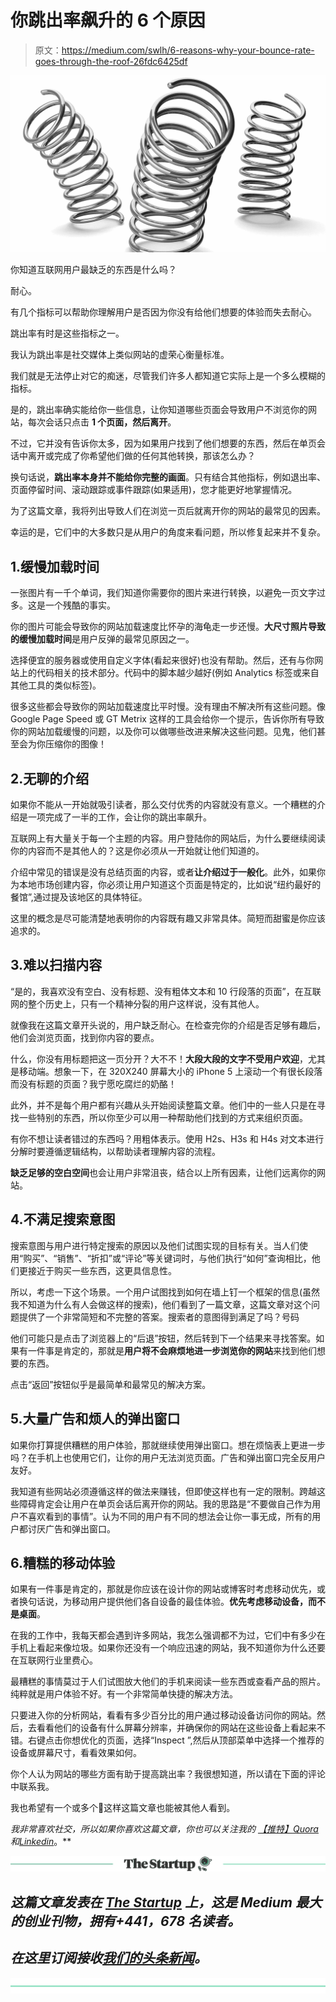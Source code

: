 # 你跳出率飙升的 6 个原因

> 原文：<https://medium.com/swlh/6-reasons-why-your-bounce-rate-goes-through-the-roof-26fdc6425df>

![](img/9db0733d7ffde0383a7c75b61757ab32.png)

你知道互联网用户最缺乏的东西是什么吗？

耐心。

有几个指标可以帮助你理解用户是否因为你没有给他们想要的体验而失去耐心。

跳出率有时是这些指标之一。

我认为跳出率是社交媒体上类似网站的虚荣心衡量标准。

我们就是无法停止对它的痴迷，尽管我们许多人都知道它实际上是一个多么模糊的指标。

是的，跳出率确实能给你一些信息，让你知道哪些页面会导致用户不浏览你的网站，每次会话只点击 **1 个页面，然后离开**。

不过，它并没有告诉你太多，因为如果用户找到了他们想要的东西，然后在单页会话中离开或完成了你希望他们做的任何其他转换，那该怎么办？

换句话说，**跳出率本身并不能给你完整的画面**。只有结合其他指标，例如退出率、页面停留时间、滚动跟踪或事件跟踪(如果适用)，您才能更好地掌握情况。

为了这篇文章，我将列出导致人们在浏览一页后就离开你的网站的最常见的因素。

幸运的是，它们中的大多数只是从用户的角度来看问题，所以修复起来并不复杂。

## 1.缓慢加载时间

一张图片有一千个单词，我们知道你需要你的图片来进行转换，以避免一页文字过多。这是一个残酷的事实。

你的图片可能会导致你的网站加载速度比怀孕的海龟走一步还慢。**大尺寸照片导致的缓慢加载时间**是用户反弹的最常见原因之一。

选择便宜的服务器或使用自定义字体(看起来很好)也没有帮助。然后，还有与你网站上的代码相关的技术部分。代码中的脚本越少越好(例如 Analytics 标签或来自其他工具的类似标签)。

很多这些都会导致你的网站加载速度比平时慢。没有理由不解决所有这些问题。像 Google Page Speed 或 GT Metrix 这样的工具会给你一个提示，告诉你所有导致你的网站加载缓慢的问题，以及你可以做哪些改进来解决这些问题。见鬼，他们甚至会为你压缩你的图像！

## 2.无聊的介绍

如果你不能从一开始就吸引读者，那么交付优秀的内容就没有意义。一个糟糕的介绍是一项完成了一半的工作，会让你的跳出率飙升。

互联网上有大量关于每一个主题的内容。用户登陆你的网站后，为什么要继续阅读你的内容而不是其他人的？这是你必须从一开始就让他们知道的。

介绍中常见的错误是没有总结页面的内容，或者**让介绍过于一般化**。此外，如果你为本地市场创建内容，你必须让用户知道这个页面是特定的，比如说“纽约最好的餐馆”,通过提及该地区的具体特征。

这里的概念是尽可能清楚地表明你的内容既有趣又非常具体。简短而甜蜜是你应该追求的。

## 3.难以扫描内容

“是的，我喜欢没有空白、没有标题、没有粗体文本和 10 行段落的页面”，在互联网的整个历史上，只有一个精神分裂的用户这样说，没有其他人。

就像我在这篇文章开头说的，用户缺乏耐心。在检查完你的介绍是否足够有趣后，他们会浏览页面，找到你内容的要点。

什么，你没有用标题把这一页分开？大不不！**大段大段的文字不受用户欢迎**，尤其是移动端。想象一下，在 320X240 屏幕大小的 iPhone 5 上滚动一个有很长段落而没有标题的页面？我宁愿吃腐烂的奶酪！

此外，并不是每个用户都有兴趣从头开始阅读整篇文章。他们中的一些人只是在寻找一些特别的东西，所以你至少可以用一种帮助他们找到的方式来组织页面。

有你不想让读者错过的东西吗？用粗体表示。使用 H2s、H3s 和 H4s 对文本进行分解时要遵循逻辑结构，以帮助读者理解内容的流程。

**缺乏足够的空白空间**也会让用户非常沮丧，结合以上所有因素，让他们远离你的网站。

## 4.不满足搜索意图

搜索意图与用户进行特定搜索的原因以及他们试图实现的目标有关。当人们使用“购买”、“销售”、“折扣”或“评论”等关键词时，与他们执行“如何”查询相比，他们更接近于购买一些东西，这更具信息性。

所以，考虑一下这个场景。一个用户试图找到如何在墙上钉一个框架的信息(虽然我不知道为什么有人会做这样的搜索)，他们看到了一篇文章，这篇文章对这个问题提供了一个非常简短和不完整的答案。搜索者的意图得到满足了吗？号码

他们可能只是点击了浏览器上的“后退”按钮，然后转到下一个结果来寻找答案。如果有一件事是肯定的，那就是**用户将不会麻烦地进一步浏览你的网站**来找到他们想要的东西。

点击“返回”按钮似乎是最简单和最常见的解决方案。

## 5.大量广告和烦人的弹出窗口

如果你打算提供糟糕的用户体验，那就继续使用弹出窗口。想在烦恼表上更进一步吗？在手机上也使用它们，让你的用户无法浏览页面。广告和弹出窗口完全反用户友好。

我知道有些网站必须遵循这样的做法来赚钱，但即使这样也有一定的限制。跨越这些障碍肯定会让用户在单页会话后离开你的网站。我的思路是“不要做自己作为用户不喜欢看到的事情”。认为不同的用户有不同的想法会让你一事无成，所有的用户都讨厌广告和弹出窗口。

## 6.糟糕的移动体验

如果有一件事是肯定的，那就是你应该在设计你的网站或博客时考虑移动优先，或者换句话说，为移动用户提供他们各自设备的最佳体验。**优先考虑移动设备，而不是桌面**。

在我的工作中，我每天都会遇到许多网站，我怎么强调都不为过，它们中有多少在手机上看起来像垃圾。如果你还没有一个响应迅速的网站，我不知道你为什么还要在互联网行业里费心。

最糟糕的事情莫过于人们试图放大他们的手机来阅读一些东西或查看产品的照片。纯粹就是用户体验不好。有一个非常简单快捷的解决方法。

只要进入你的分析网站，看看有多少百分比的用户通过移动设备访问你的网站。然后，去看看他们的设备有什么屏幕分辨率，并确保你的网站在这些设备上看起来不错。右键点击你想优化的页面，选择“Inspect ”,然后从顶部菜单中选择一个推荐的设备或屏幕尺寸，看看效果如何。

你个人认为网站的哪些方面有助于提高跳出率？我很想知道，所以请在下面的评论中联系我。

我也希望有一个或多个👏这样这篇文章也能被其他人看到。

*我非常喜欢社交，所以如果你喜欢这篇文章，你也可以关注我的* [*【推特】*](https://twitter.com/alex_galinos?lang=el)*[*Quora*](https://www.quora.com/profile/Alex-Galinos)*和*[*Linkedin*](https://www.linkedin.com/in/alexgalinos/)*。**

*[![](img/308a8d84fb9b2fab43d66c117fcc4bb4.png)](https://medium.com/swlh)*

## *这篇文章发表在 [The Startup](https://medium.com/swlh) 上，这是 Medium 最大的创业刊物，拥有+441，678 名读者。*

## *在这里订阅接收[我们的头条新闻](https://growthsupply.com/the-startup-newsletter/)。*

*[![](img/b0164736ea17a63403e660de5dedf91a.png)](https://medium.com/swlh)*